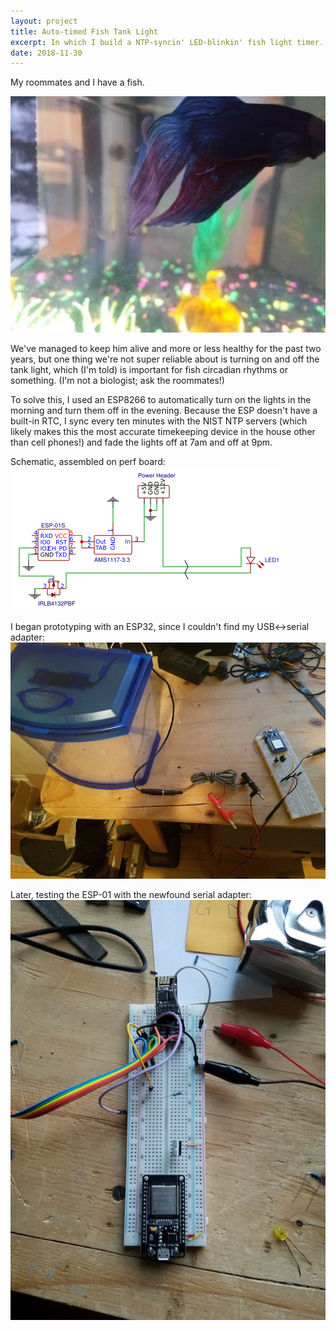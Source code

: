 ```yaml
---
layout: project
title: Auto-timed Fish Tank Light
excerpt: In which I build a NTP-syncin' LED-blinkin' fish light timer.
date: 2018-11-30
---
```


My roommates and I have a fish.

[![Sidon is our fish.](/images/sidon-light/sidon-sm.jpg)](/images/sidon-light/sidon.jpg)

We've managed to keep him alive and more or less healthy for the past two
years, but one thing we're not super reliable about is turning on and off the
tank light, which (I'm told) is important for fish circadian rhythms or
something. (I'm not a biologist; ask the roommates!)

To solve this, I used an ESP8266 to automatically turn on the lights in the
morning and turn them off in the evening. Because the ESP doesn't have a
built-in RTC, I sync every ten minutes with the NIST NTP servers (which
likely makes this the most accurate timekeeping device in the house other
than cell phones!) and fade the lights off at 7am and off at 9pm.

Schematic, assembled on perf board:
![the schematic](/images/sidon-light/schematic.png)

I began prototyping with an ESP32, since I couldn't find my USB<->serial
adapter:
[![Tank and breadboard with ESP32](/images/sidon-light/prototyping-1-sm.jpg)](/images/sidon-light/prototyping-1.jpg)


Later, testing the ESP-01 with the newfound serial adapter:
[![Breadboard and more components](/images/sidon-light/prototyping-2-sm.jpg)](/images/sidon-light/prototyping-2.jpg)

<!-- Final product:
![]()
TODO: add photo -->
